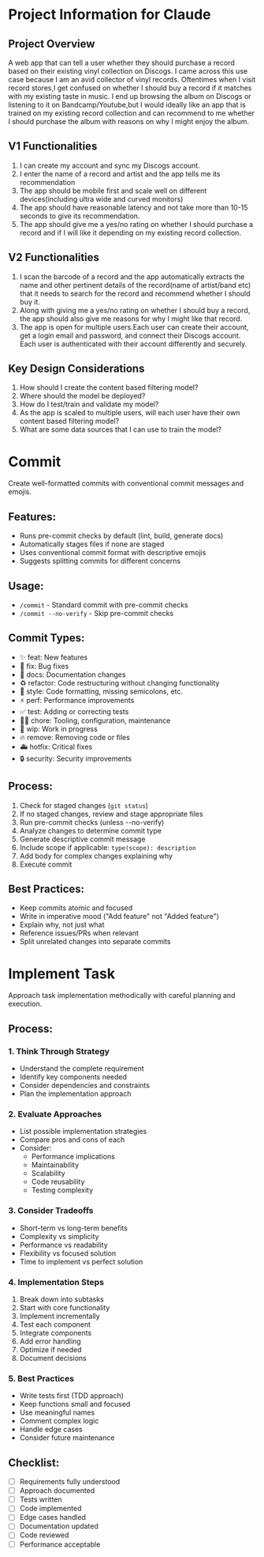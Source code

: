 # Project Information for Claude

## Project Overview
A web app that can tell a user whether they should purchase a record based on
their existing vinyl collection on Discogs.
I came across this use case because I am an avid collector of vinyl records. Oftentimes
when I visit record stores,I get confused on whether I should buy a record if it
matches with my existing taste in music. I end up browsing the album on Discogs or listening
to it on Bandcamp/Youtube,but I would ideally like an app that is trained on my
existing record collection and can recommend to me whether I should purchase the
album with reasons on why I might enjoy the album.

## V1 Functionalities
1. I can create my account and sync my Discogs account.
2. I enter the name of a record and artist and the app tells me its recommendation
3. The app should be mobile first and scale well on different devices(including ultra wide and curved monitors)
4. The app should have reasonable latency and not take more than 10-15 seconds to
give its recommendation.
5. The app should give me a yes/no rating on whether I should purchase a record and
if I will like it depending on my existing record collection.

## V2 Functionalities
1. I scan the barcode of a record and the app automatically extracts the name
and other pertinent details of the record(name of artist/band etc) that it
needs to search for the record and recommend whether I should buy it.
2. Along with giving me a yes/no rating on whether I should buy a record, the app
should also give me reasons for why I might like that record.
3. The app is open for multiple users.Each user can create their account, get a login
email and password, and connect their Discogs account. Each user is authenticated
with their account differently and securely.


## Key Design Considerations
1. How should I create the content based filtering model?
2. Where should the model be deployed?
3. How do I test/train and validate my model?
3. As the app is scaled to multiple users, will each user have their own content based
filtering model?
4. What are some data sources that I can use to train the model?


# Commit

Create well-formatted commits with conventional commit messages and emojis.

## Features:
- Runs pre-commit checks by default (lint, build, generate docs)
- Automatically stages files if none are staged
- Uses conventional commit format with descriptive emojis
- Suggests splitting commits for different concerns

## Usage:
- `/commit` - Standard commit with pre-commit checks
- `/commit --no-verify` - Skip pre-commit checks

## Commit Types:
- ✨ feat: New features
- 🐛 fix: Bug fixes
- 📝 docs: Documentation changes
- ♻️ refactor: Code restructuring without changing functionality
- 🎨 style: Code formatting, missing semicolons, etc.
- ⚡️ perf: Performance improvements
- ✅ test: Adding or correcting tests
- 🧑‍💻 chore: Tooling, configuration, maintenance
- 🚧 wip: Work in progress
- 🔥 remove: Removing code or files
- 🚑 hotfix: Critical fixes
- 🔒 security: Security improvements

## Process:
1. Check for staged changes (`git status`)
2. If no staged changes, review and stage appropriate files
3. Run pre-commit checks (unless --no-verify)
4. Analyze changes to determine commit type
5. Generate descriptive commit message
6. Include scope if applicable: `type(scope): description`
7. Add body for complex changes explaining why
8. Execute commit

## Best Practices:
- Keep commits atomic and focused
- Write in imperative mood ("Add feature" not "Added feature")
- Explain why, not just what
- Reference issues/PRs when relevant
- Split unrelated changes into separate commits

# Implement Task

Approach task implementation methodically with careful planning and execution.

## Process:

### 1. Think Through Strategy
- Understand the complete requirement
- Identify key components needed
- Consider dependencies and constraints
- Plan the implementation approach

### 2. Evaluate Approaches
- List possible implementation strategies
- Compare pros and cons of each
- Consider:
  - Performance implications
  - Maintainability
  - Scalability
  - Code reusability
  - Testing complexity

### 3. Consider Tradeoffs
- Short-term vs long-term benefits
- Complexity vs simplicity
- Performance vs readability
- Flexibility vs focused solution
- Time to implement vs perfect solution

### 4. Implementation Steps
1. Break down into subtasks
2. Start with core functionality
3. Implement incrementally
4. Test each component
5. Integrate components
6. Add error handling
7. Optimize if needed
8. Document decisions

### 5. Best Practices
- Write tests first (TDD approach)
- Keep functions small and focused
- Use meaningful names
- Comment complex logic
- Handle edge cases
- Consider future maintenance

## Checklist:
- [ ] Requirements fully understood
- [ ] Approach documented
- [ ] Tests written
- [ ] Code implemented
- [ ] Edge cases handled
- [ ] Documentation updated
- [ ] Code reviewed
- [ ] Performance acceptable
